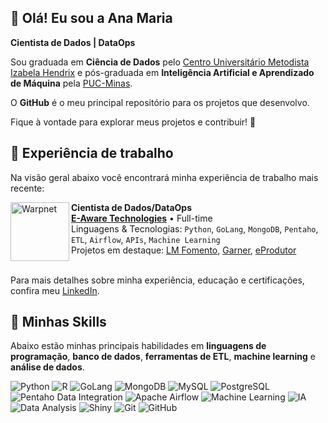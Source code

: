 ## 👋 Olá! Eu sou a Ana Maria

**Cientista de Dados | DataOps**

Sou graduada em **Ciência de Dados** pelo [Centro Universitário Metodista Izabela Hendrix](http://izabelahendrix.edu.br) 
e pós-graduada em **Inteligência Artificial e Aprendizado de Máquina** pela [PUC-Minas](https://www.pucminas.br/destaques/Paginas/default.aspx).

O **GitHub** é o meu principal repositório para os projetos que desenvolvo.

Fique à vontade para explorar meus projetos e contribuir! 🚀

## 💼 Experiência de trabalho

Na visão geral abaixo você encontrará minha experiência de trabalho mais recente:

[<img align="left" height="94px" width="94px" alt="Warpnet" src="https://github.com/user-attachments/assets/7dc99be9-99a6-4778-b66b-6e593669bc62"/>](https://www.eaware.com.br/)

**Cientista de Dados/DataOps** \
[**E-Aware Technologies**](https://www.eaware.com.br/) • Full-time \
Linguagens & Tecnologias:  `Python`, `GoLang`, `MongoDB`, `Pentaho`, `ETL`, `Airflow`, `APIs`, `Machine Learning`\
Projetos em destaque: [LM Fomento](https://spro.com.br/controle-de-proteina-animal/), [Garner](https://spro.com.br/garner/), [eProdutor](https://eprodutor.com.br/)
<br/>
<br/>

Para mais detalhes sobre minha experiência, educação e certificações, confira meu [LinkedIn](https://www.linkedin.com/in/ana-pego/).

## 🌟 Minhas Skills
Abaixo estão minhas principais habilidades em **linguagens de programação**, **banco de dados**, **ferramentas de ETL**, **machine learning** e **análise de dados**.

![Python](https://img.shields.io/badge/-Python-3776AB?style=flat&logo=Python&logoColor=white)
![R](https://img.shields.io/badge/-R-276DC3?style=flat&logo=R&logoColor=white)
![GoLang](https://img.shields.io/badge/-GoLang-00ADD8?style=flat&logo=Go&logoColor=white)
![MongoDB](https://img.shields.io/badge/-MongoDB-47A248?style=flat&logo=MongoDB&logoColor=white)
![MySQL](https://img.shields.io/badge/-MySQL-333333?style=flat&logo=mysql)
![PostgreSQL](https://img.shields.io/badge/-PostgreSQL-336791?style=flat&logo=PostgreSQL&logoColor=white)
![Pentaho Data Integration](https://img.shields.io/badge/-Pentaho%20Data%20Integration-005DAA?style=flat&logo=Pentaho&logoColor=white)
![Apache Airflow](https://img.shields.io/badge/-Apache%20Airflow-017CEE?style=flat&logo=Apache-Airflow&logoColor=white)
![Machine Learning](https://img.shields.io/badge/-Machine%20Learning-FF6F61?style=flat&logo=TensorFlow&logoColor=white)
![IA](https://img.shields.io/badge/-IA-009688?style=flat&logo=Artificial-Intelligence&logoColor=white)
![Data Analysis](https://img.shields.io/badge/-Data%20Analysis-007BFF?style=flat&logo=Tableau&logoColor=white)
![Shiny](https://img.shields.io/badge/-Shiny-276DC3?style=flat&logo=R&logoColor=white)
![Git](https://img.shields.io/badge/-Git-333333?style=flat&logo=git)
![GitHub](https://img.shields.io/badge/-GitHub-333333?style=flat&logo=github)
